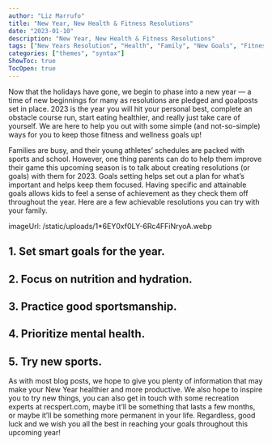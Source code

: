 ```yaml
---
author: "Liz Marrufo"
title: "New Year, New Health & Fitness Resolutions"
date: "2023-01-10"
description: "New Year, New Health & Fitness Resolutions"
tags: ["New Years Resolution", "Health", "Family", "New Goals", "Fitness"]
categories: ["themes", "syntax"]
ShowToc: true
TocOpen: true
---
```


Now that the holidays have gone, we begin to phase into a new year — a time of new beginnings for many as resolutions are pledged and goalposts set in place. 2023 is the year you will hit your personal best, complete an obstacle course run, start eating healthier, and really just take care of yourself. We are here to help you out with some simple (and not-so-simple) ways for you to keep those fitness and wellness goals up!

Families are busy, and their young athletes’ schedules are packed with sports and school. However, one thing parents can do to help them improve their game this upcoming season is to talk about creating resolutions (or goals) with them for 2023. Goals setting helps set out a plan for what’s important and helps keep them focused. Having specific and attainable goals allows kids to feel a sense of achievement as they check them off throughout the year. Here are a few achievable resolutions you can try with your family.

imageUrl: /static/uploads/1*6EY0xf0LY-6Rc4FFiNryoA.webp

## 1. Set smart goals for the year.
## 2. Focus on nutrition and hydration.
## 3. Practice good sportsmanship.
## 4. Prioritize mental health.
## 5. Try new sports.

As with most blog posts, we hope to give you plenty of information that may make your New Year healthier and more productive. We also hope to inspire you to try new things, you can also get in touch with some recreation experts at recspert.com, maybe it’ll be something that lasts a few months, or maybe it’ll be something more permanent in your life. Regardless, good luck and we wish you all the best in reaching your goals throughout this upcoming year!

